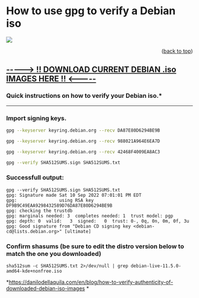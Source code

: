 # How to use gpg to verify a Debian iso 


 ![](https://futures.commons.gc.cuny.edu/files/2014/11/debian-logo-horizontal-580x164.gif)
  <p align="right">(<a href="#readme-top">back to top</a>)</p>

  
## [-----> !! DOWNLOAD CURRENT DEBIAN .iso IMAGES HERE !! <-----](https://cdimage.debian.org/debian-cd/current-live/amd64/iso-hybrid/)
  
  
  ### Quick instructions on how to verify your Debian iso.* 
  ---
 

### Import signing keys.
```bash
gpg --keyserver keyring.debian.org --recv DA87E80D6294BE9B

gpg --keyserver keyring.debian.org --recv 988021A964E6EA7D

gpg --keyserver keyring.debian.org --recv 42468F4009EA8AC3

gpg --verify SHA512SUMS.sign SHA512SUMS.txt
```
### Successfull output:
```
gpg --verify SHA512SUMS.sign SHA512SUMS.txt
gpg: Signature made Sat 10 Sep 2022 07:01:01 PM EDT
gpg:                using RSA key DF9B9C49EAA9298432589D76DA87E80D6294BE9B
gpg: checking the trustdb
gpg: marginals needed: 3  completes needed: 1  trust model: pgp
gpg: depth: 0  valid:   3  signed:   0  trust: 0-, 0q, 0n, 0m, 0f, 3u
gpg: Good signature from "Debian CD signing key <debian-cd@lists.debian.org>" [ultimate]
```
### Confirm shasums (be sure to edit the distro version below to match the one you downloaded)
```
sha512sum -c SHA512SUMS.txt 2>/dev/null | grep debian-live-11.5.0-amd64-kde+nonfree.iso
```
 *https://danilodellaquila.com/en/blog/how-to-verify-authenticity-of-downloaded-debian-iso-images *

